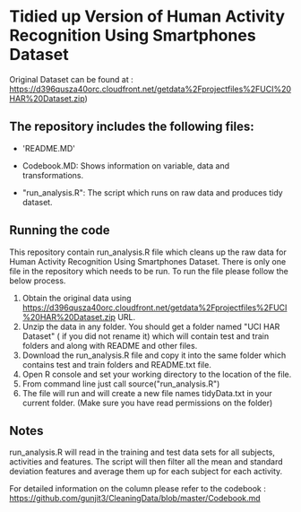 Tidied up Version of Human Activity Recognition Using Smartphones Dataset 
=========================================================================
Original Dataset can be found at : https://d396qusza40orc.cloudfront.net/getdata%2Fprojectfiles%2FUCI%20HAR%20Dataset.zip)


The repository includes the following files:
-------------------------------------------

- 'README.MD'

- Codebook.MD: Shows information on variable, data and transformations.

- "run_analysis.R": The script which runs on raw data and produces tidy dataset.

Running the code
----------------
This repository contain run_analysis.R file which cleans up the raw data for Human Activity Recognition Using Smartphones Dataset.
There is only one file in the repository which needs to be run. To run the file please follow the below process.

1. Obtain the original data using https://d396qusza40orc.cloudfront.net/getdata%2Fprojectfiles%2FUCI%20HAR%20Dataset.zip URL.
2. Unzip the data in any folder. You should get a folder named "UCI HAR Dataset" ( if you did not rename it) which will contain test and train folders and along with README and other files.
3. Download the run_analysis.R file and copy it into the same folder which contains test and train folders and README.txt file.
4. Open R console and set your working directory to the location of the file.
5. From command line just call source("run_analysis.R")
6. The file will run and will create a new file names tidyData.txt in your current folder. (Make sure you have read permissions on the folder)

Notes
---------
run_analysis.R will read in the training and test data sets for all subjects, activities and features. The script will then filter all the mean and standard deviation
features and average them up for each subject for each activity.

For detailed information on the column please refer to the codebook : https://github.com/gunjit3/CleaningData/blob/master/Codebook.md

